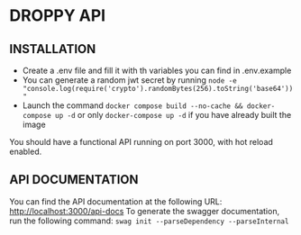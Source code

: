 # DROPPY API

## INSTALLATION

- Create a .env file and fill it with th variables you can find in .env.example
- You can generate a random jwt secret by running `node -e "console.log(require('crypto').randomBytes(256).toString('base64'))"`
- Launch the command `docker compose build --no-cache && docker-compose up -d` or only `docker-compose up -d` if you have already built the image

You should have a functional API running on port 3000, with hot reload enabled.

## API DOCUMENTATION

You can find the API documentation at the following URL: [http://localhost:3000/api-docs](http://localhost:3000/swagger)
To generate the swagger documentation, run the following command: `swag init --parseDependency --parseInternal`